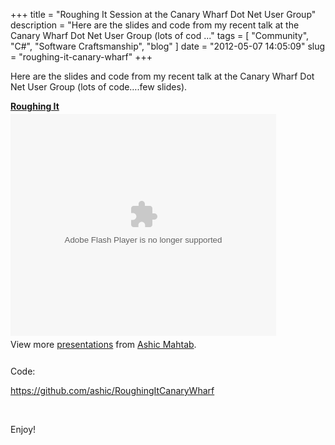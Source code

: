 
+++
title = "Roughing It Session at the Canary Wharf Dot Net User Group"
description = "Here are the slides and code from my recent talk at the Canary Wharf Dot Net User Group (lots of cod ..."
tags = [ "Community", "C#", "Software Craftsmanship", "blog" ]
date = "2012-05-07 14:05:09"
slug = "roughing-it-canary-wharf"
+++
<p>Here are the slides and code from my recent talk at the Canary Wharf Dot Net User Group (lots of code….few slides).</p>  <div id="__ss_12826363" style="width: 425px"><strong style="margin: 12px 0px 4px; display: block"><a title="Roughing It" href="http://www.slideshare.net/ashic/roughing-it">Roughing It</a></strong><object id="__sse12826363" width="425" height="355"><param name="movie" value="http://static.slidesharecdn.com/swf/ssplayer2.swf?doc=slides-120507035952-phpapp02&amp;stripped_title=roughing-it&amp;userName=ashic" /><param name="allowFullScreen" value="true" /><param name="allowScriptAccess" value="always" /><param name="wmode" value="transparent" /><embed name="__sse12826363" src="http://static.slidesharecdn.com/swf/ssplayer2.swf?doc=slides-120507035952-phpapp02&amp;stripped_title=roughing-it&amp;userName=ashic" type="application/x-shockwave-flash" allowscriptaccess="always" allowfullscreen="true" wmode="transparent" width="425" height="355"></embed></object> <div style="padding-bottom: 12px; padding-top: 5px; padding-left: 0px; padding-right: 0px">View more <a href="http://www.slideshare.net/">presentations</a> from <a href="http://www.slideshare.net/ashic">Ashic Mahtab</a>.</div></div>  <p>Code:</p> <p><a href="https://github.com/ashic/RoughingItCanaryWharf">https://github.com/ashic/RoughingItCanaryWharf</a></p> <p>&nbsp;</p> <p>Enjoy!</p>
        